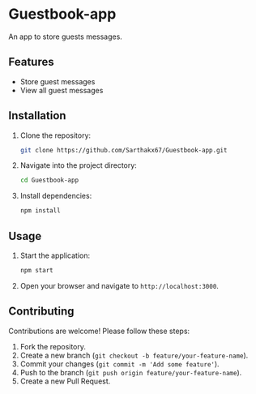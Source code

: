 # Guestbook-app

An app to store guests messages.

## Features
- Store guest messages
- View all guest messages

## Installation

1. Clone the repository:
    ```bash
    git clone https://github.com/Sarthakx67/Guestbook-app.git
    ```
2. Navigate into the project directory:
    ```bash
    cd Guestbook-app
    ```
3. Install dependencies:
    ```bash
    npm install
    ```

## Usage

1. Start the application:
    ```bash
    npm start
    ```
2. Open your browser and navigate to `http://localhost:3000`.

## Contributing

Contributions are welcome! Please follow these steps:

1. Fork the repository.
2. Create a new branch (`git checkout -b feature/your-feature-name`).
3. Commit your changes (`git commit -m 'Add some feature'`).
4. Push to the branch (`git push origin feature/your-feature-name`).
5. Create a new Pull Request.
